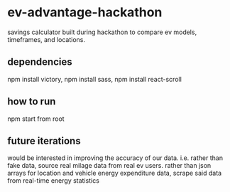 # ev-advantage-hackathon
savings calculator built during hackathon to compare ev models, timeframes, and locations. 

## dependencies
npm install victory, npm install sass, npm install react-scroll

## how to run
npm start from root

## future iterations
would be interested in improving the accuracy of our data. i.e. rather than fake data, source real milage data from real ev users. rather than json arrays for location and vehicle energy expenditure data, scrape said data from real-time energy statistics
